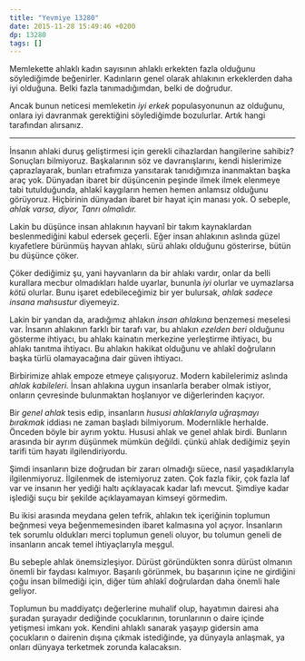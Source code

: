 ```yaml
---
title: "Yevmiye 13280"
date: 2015-11-28 15:49:46 +0200
dp: 13280
tags: []
---
```


Memlekette ahlaklı kadın sayısının ahlaklı erkekten fazla olduğunu söylediğimde
beğenirler. Kadınların genel olarak ahlakının erkeklerden daha iyi
olduğuna. Belki fazla tanımadığımdan, belki de doğrudur.

Ancak bunun neticesi memleketin *iyi erkek* populasyonunun az olduğunu, onlara
iyi davranmak gerektiğini söylediğimde bozulurlar. Artık hangi tarafından
alırsanız.

-----

İnsanın ahlaki duruş geliştirmesi için gerekli cihazlardan hangilerine sahibiz?
Sonuçları bilmiyoruz. Başkalarının söz ve davranışlarını, kendi hislerimize
çaprazlayarak, bunları etrafımıza yansıtarak tanıdığımıza inanmaktan başka araç
yok. Dünyadan ibaret bir düşüncenin peşinde ilmek ilmek elenmeye tabi
tutulduğunda, ahlakî kaygıların hemen hemen anlamsız olduğunu
görüyoruz. Hiçbirinin dünyadan ibaret bir hayat için manası yok. O sebeple,
*ahlak varsa, diyor, Tanrı olmalıdır.*

Lakin bu düşünce insan ahlakının hayvanî bir takım kaynaklardan beslenmediğini
kabul edersek geçerli. Eğer insan ahlakının aslında güzel kıyafetlere bürünmüş
hayvan ahlakı, sürü ahlakı olduğunu gösterirse, bütün bu düşünce çöker.

Çöker dediğimiz şu, yani hayvanların da bir ahlakı vardır, onlar da belli
kurallara mecbur olmadıkları halde uyarlar, bununla *iyi* olurlar ve uymazlarsa
*kötü* olurlar. Bunu işaret edebileceğimiz bir yer bulursak, *ahlak sadece
insana mahsustur* diyemeyiz.

Lakin bir yandan da, aradığımız ahlakın *insan ahlakına* benzemesi meselesi
var. İnsanın ahlakının farklı bir tarafı var, bu ahlakın *ezelden beri* olduğunu
gösterme ihtiyacı, bu ahlakı kainatın merkezine yerleştirme ihtiyacı, bu ahlakı
tanıtma ihtiyacı. Bu ahlakın hakikat olduğunu ve ahlakî doğruların başka türlü
olamayacağına dair güven ihtiyacı.

Birbirimize ahlak empoze etmeye çalışıyoruz. Modern kabilelerimiz aslında *ahlak
kabileleri.* İnsan ahlakına uygun insanlarla beraber olmak istiyor, onların
çevresinde bulunmaktan hoşlanıyor ve diğerlerinden kaçıyor.

Bir *genel ahlak* tesis edip, insanların *hususi ahlaklarıyla uğraşmayı
bırakmak* iddiası ne zaman başladı bilmiyorum. Modernlikle herhalde. Önceden
böyle bir ayrım yoktu. Hususi ahlak ve genel ahlak birdi. Bunların arasında bir
ayrım düşünmek mümkün değildi. çünkü ahlak dediğimiz şeyin tarifi tüm hayatı
ilgilendiriyordu.

Şimdi insanların bize doğrudan bir zararı olmadığı süece, nasıl yaşadıklarıyla
ilgilenmiyoruz. İlgilenmek de istemiyoruz zaten. Çok fazla fikir, çok fazla laf
var ve insanın her yediği haltı açıklayacak kadar lafı mevcut. Şimdiye kadar
işlediği suçu bir şekilde açıklayamayan kimseyi görmedim. 

Bu ikisi arasında meydana gelen tefrik, ahlakın tek içeriğinin toplumun beğnmesi
veya beğenmemesinden ibaret kalmasına yol açıyor. İnsanların tek sorumlu
oldukları merci toplumun geneli oluyor, bu tolumun geneli de insanların ancak
temel ihtiyaçlarıyla meşgul.

Bu sebeple ahlak önemsizleşiyor. Dürüst göründükten sonra dürüst olmanın önemli
bir faydası kalmıyor. Başarılı görünmek, bu başarının içine ne girdiğini çoğu
insan bilmediği için, diğer tüm ahlakî doğrulardan daha önemli hale
geliyor. 

Toplumun bu maddiyatçı değerlerine muhalif olup, hayatımın dairesi aha şuradan
şurayadır dediğinde çocuklarının, torunlarının o daire içinde yetişmesi imkanı
yok. Kendini ahlaklı sanarak yaşayıp gidersin ama çocukların o dairenin dışına
çıkmak istediğinde, ya dünyayla anlaşmak, ya onları dünyaya terketmek zorunda
kalacaksın.




